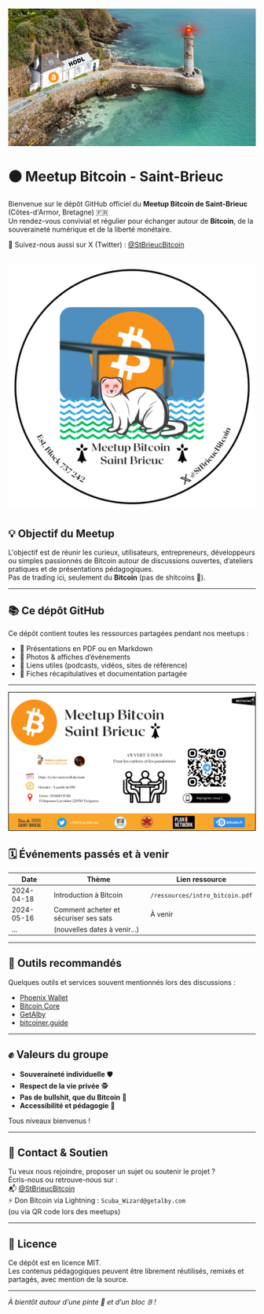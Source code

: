 ![HODL](Images/HODL.png)

# 🟠 Meetup Bitcoin - Saint-Brieuc

Bienvenue sur le dépôt GitHub officiel du **Meetup Bitcoin de Saint-Brieuc** (Côtes-d'Armor, Bretagne) 🇫🇷  
Un rendez-vous convivial et régulier pour échanger autour de **Bitcoin**, de la souveraineté numérique et de la liberté monétaire.

📍 Suivez-nous aussi sur X (Twitter) : [@StBrieucBitcoin](https://x.com/StBrieucBitcoin)

![Logo](Images/logo_meetup_bitcoin_saint_brieuc.png)
---

## 💡 Objectif du Meetup

L'objectif est de réunir les curieux, utilisateurs, entrepreneurs, développeurs ou simples passionnés de Bitcoin autour de discussions ouvertes, d’ateliers pratiques et de présentations pédagogiques.  
Pas de trading ici, seulement du **Bitcoin** (pas de shitcoins 💩).

---

## 📚 Ce dépôt GitHub

Ce dépôt contient toutes les ressources partagées pendant nos meetups :

- 📖 Présentations en PDF ou en Markdown
- 📸 Photos & affiches d’événements
- 🔗 Liens utiles (podcasts, vidéos, sites de référence)
- 💬 Fiches récapitulatives et documentation partagée

---

![Affiche](Images/Affiche_Meetup_Bitcoin_Briochin.png)

## 🗓 Événements passés et à venir

| Date       | Thème                                       | Lien ressource             |
|------------|---------------------------------------------|----------------------------|
| 2024-04-18 | Introduction à Bitcoin                      | `/ressources/intro_bitcoin.pdf` |
| 2024-05-16 | Comment acheter et sécuriser ses sats       | À venir                    |
| ...        | (nouvelles dates à venir...)                |                            |

---

## 🧰 Outils recommandés

Quelques outils et services souvent mentionnés lors des discussions :

- [Phoenix Wallet](https://phoenixwallet.org/)
- [Bitcoin Core](https://bitcoincore.org/)
- [GetAlby](https://getalby.com/)
- [bitcoiner.guide](https://bitcoiner.guide/)

---

## ✊ Valeurs du groupe

- **Souveraineté individuelle** 🛡️  
- **Respect de la vie privée** 🕵️  
- **Pas de bullshit, que du Bitcoin** 🧡  
- **Accessibilité et pédagogie** 📣  

Tous niveaux bienvenus !

---

## 🧡 Contact & Soutien

Tu veux nous rejoindre, proposer un sujet ou soutenir le projet ?  
Écris-nous ou retrouve-nous sur :  
📬 [@StBrieucBitcoin](https://x.com/StBrieucBitcoin)  
⚡️ Don Bitcoin via Lightning : `Scuba_Wizard@getalby.com`  
(ou via QR code lors des meetups)

---

## 📝 Licence

Ce dépôt est en licence MIT.  
Les contenus pédagogiques peuvent être librement réutilisés, remixés et partagés, avec mention de la source.

---

_À bientôt autour d’une pinte 🍻 et d’un bloc 𝔹 !_
